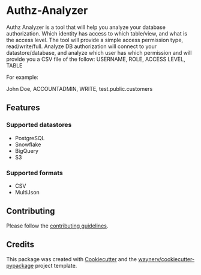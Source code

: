 # Authz-Analyzer
Authz Analyzer is a tool that will help you analyze your database authorization.
Which identity has access to which table/view, and what is the access level.
The tool will provide a simple access permission type, read/write/full.
Analyze DB authorization will connect to your datastore/database, and analyze which user has which permission and will provide you a CSV file of the follow:
USERNAME, ROLE, ACCESS LEVEL, TABLE

For example:

John Doe, ACCOUNTADMIN, WRITE, test.public.customers


## Features

### Supported datastores
* PostgreSQL
* Snowflake
* BigQuery
* S3


### Supported formats
* CSV
* MultiJson


## Contributing
Please follow the [contributing guidelines](CONTRIBUTING.md).

## Credits

This package was created with [Cookiecutter](https://github.com/audreyr/cookiecutter) and the [waynerv/cookiecutter-pypackage](https://github.com/waynerv/cookiecutter-pypackage) project template.

